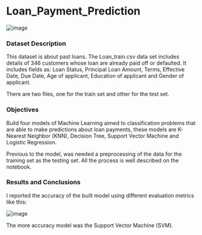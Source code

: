 # Loan_Payment_Prediction

![image](https://user-images.githubusercontent.com/43154438/119278779-1e01a680-bbed-11eb-9cf1-84ecd5cd50de.png)

### Dataset Description

This dataset is about past loans. The Loan_train.csv data set includes details of 346 customers whose loan are already paid off or defaulted. It includes fields as: Loan Status, Principal Loan Amount, Terms, Effective Date, Due Date, Age of applicant, Education of applicant and Gender of applicant.

There are two files, one for the train set and other for the test set. 

### Objectives

Build four models of Machine Learning aimed to classification problems that are able to make predictions about loan payments, these models are K-Nearest Neighbor (KNN), Decision Tree, Support Vector Machine and Logistic Regression.

Previous to the model, was needed a preprocessing of the data for the training set as the testing set. All the process is well described on the notebook. 

### Results and Conclusions

I reported the accuracy of the built model using different evaluation metrics like this:

![image](https://user-images.githubusercontent.com/43154438/119279047-c9f7c180-bbee-11eb-861e-8276a7556dd2.png)

The more accuracy model was the Support Vector Machine (SVM).
